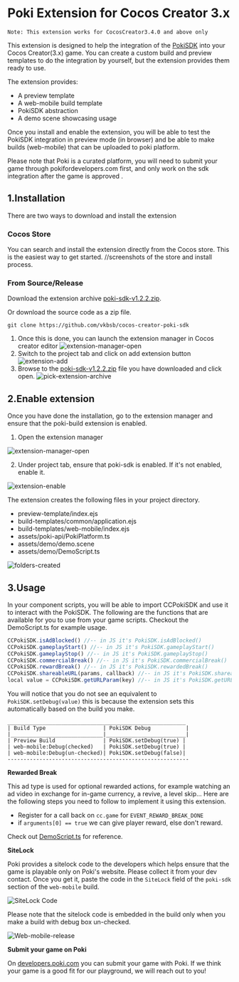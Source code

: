 # Poki Extension for Cocos Creator 3.x
`Note: This extension works for CocosCreator3.4.0 and above only`

This extension is designed to help the integration of the [PokiSDK](https://sdk.poki.com/html5/) into your Cocos Creator(3.x) game. You can create a custom build and preview templates to do the integration by yourself, but the extension provides them ready to use. 

The extension provides:
- A preview template
- A web-mobile build template
- PokiSDK abstraction 
- A demo scene showcasing usage

Once you install and enable the extension, you will be able to test the PokiSDK integration in preview mode (in browser) and be able to make builds (web-mobile) that can be uploaded to poki platform. 

Please note that Poki is a curated platform, you will need to submit your game through pokifordevelopers.com first, and only work on the sdk integration after the game is approved .

## 1.Installation
There are two ways to download and install the extension

### Cocos Store
You can search and install the extension directly from the Cocos store.
This is the easiest way to get started.
//screenshots of the store and install process. 

### From Source/Release
Download the extension archive [poki-sdk-v1.2.2.zip](https://github.com/vkbsb/cocos-creator-poki-sdk/releases/download/v1.2.2/poki-sdk-v1.2.2.zip). 

Or download the source code as a zip file.  
``` 
git clone https://github.com/vkbsb/cocos-creator-poki-sdk
```

1. Once this is done, you can launch the extension manager in Cocos creator editor
![extension-manager-open](./docs/images/extension-manager-launch.png)
2. Switch to the project tab and click on add extension button
![extension-add](./docs/images/import_extension_project.png)
3. Browse to the [poki-sdk-v1.2.2.zip](https://github.com/vkbsb/cocos-creator-poki-sdk/releases/download/v1.2.2/poki-sdk-v1.2.2.zip) file you have downloaded and click open. 
![pick-extension-archive](./docs/images/pick_extension_zip.png)


## 2.Enable extension
Once you have done the installation, go to the extension manager and ensure that the 
poki-build extension is enabled. 

1. Open the extension manager

![extension-manager-open](./docs/images/extension-manager-launch.png)

2. Under project tab, ensure that poki-sdk is enabled. If it's not enabled, enable it. 

![extension-enable](./docs/images/poki_build_extension_enable.png)

The extension creates the following files in your project directory.
- preview-template/index.ejs
- build-templates/common/application.ejs
- build-templates/web-mobile/index.ejs
- assets/poki-api/PokiPlatform.ts
- assets/demo/demo.scene
- assets/demo/DemoScript.ts

![folders-created](./docs/images/poki_files_added.png)

## 3.Usage 
In your component scripts, you will be able to import CCPokiSDK and use it to interact with the PokiSDK. The following are the functions that are available for you to use from your game scripts. Checkout the DemoScript.ts for example usage.

```typescript
CCPokiSDK.isAdBlocked() //-- in JS it's PokiSDK.isAdBlocked()
CCPokiSDK.gameplayStart() //-- in JS it's PokiSDK.gameplayStart()
CCPokiSDK.gameplayStop() //-- in JS it's PokiSDK.gameplayStop()
CCPokiSDK.commercialBreak() //-- in JS it's PokiSDK.commercialBreak()
CCPokiSDK.rewardBreak() //-- in JS it's PokiSDK.rewardedBreak()
CCPokiSDK.shareableURL(params, callback) //-- in JS it's PokiSDK.shareableURL({}).then(url => {})
local value = CCPokiSDK.getURLParam(key) //-- in JS it's PokiSDK.getURLParam('id')
```

You will notice that you do not see an equivalent to ``PokiSDK.setDebug(value)`` this is because the extension sets this automatically based on the build you make. 
```
________________________________________________________
| Build Type                  | PokiSDK Debug           |
|_____________________________|_________________________|
| Preview Build               | PokiSDK.setDebug(true) |
| web-mobile:Debug(checked)   | PokiSDK.setDebug(true) |
| web-mobile:Debug(un-checked)| PokiSDK.setDebug(false)|
---------------------------------------------------------
```

**Rewarded Break**

This ad type is used for optional rewarded actions, for example watching an ad video in exchange for in-game currency, a revive, a level skip... Here are the following steps you need to follow to implement it using this extension. 
- Register for a call back on `cc.game` for `EVENT_REWARD_BREAK_DONE`
- if `arguments[0] == true` we can give player reward, else don't reward.  

Check out [DemoScript.ts](./templates/demo/DemoScript.ts) for reference. 


**SiteLock**

Poki provides a sitelock code to the developers which helps ensure that the game is playable only on Poki's website. Please collect it from your dev contact. Once you get it, paste the code in the ``SiteLock`` field of the ``poki-sdk`` section of the ``web-mobile`` build. 

![SiteLock Code](./docs/images/poki_site_lock.png)

Please note that the sitelock code is embedded in the build only when you make a build with debug box un-checked. 

![Web-mobile-release](./docs/images/web-mobile-build-release.png)

**Submit your game on Poki**

On [developers.poki.com](https://developers.poki.com/) you can submit your game with Poki. If we think your game is a good fit for our playground, we will reach out to you!
